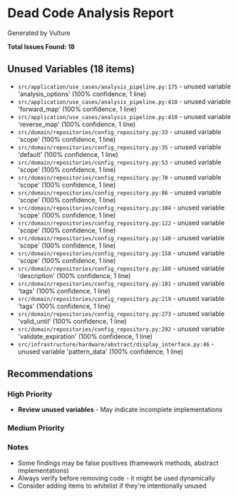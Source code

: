 # Dead Code Analysis Report
Generated by Vulture

**Total Issues Found: 18**

## Unused Variables (18 items)

- `src/application/use_cases/analysis_pipeline.py:175` - unused variable 'analysis_options' (100% confidence, 1 line)
- `src/application/use_cases/analysis_pipeline.py:410` - unused variable 'forward_map' (100% confidence, 1 line)
- `src/application/use_cases/analysis_pipeline.py:410` - unused variable 'reverse_map' (100% confidence, 1 line)
- `src/domain/repositories/config_repository.py:33` - unused variable 'scope' (100% confidence, 1 line)
- `src/domain/repositories/config_repository.py:35` - unused variable 'default' (100% confidence, 1 line)
- `src/domain/repositories/config_repository.py:53` - unused variable 'scope' (100% confidence, 1 line)
- `src/domain/repositories/config_repository.py:70` - unused variable 'scope' (100% confidence, 1 line)
- `src/domain/repositories/config_repository.py:86` - unused variable 'scope' (100% confidence, 1 line)
- `src/domain/repositories/config_repository.py:104` - unused variable 'scope' (100% confidence, 1 line)
- `src/domain/repositories/config_repository.py:122` - unused variable 'scope' (100% confidence, 1 line)
- `src/domain/repositories/config_repository.py:140` - unused variable 'scope' (100% confidence, 1 line)
- `src/domain/repositories/config_repository.py:158` - unused variable 'scope' (100% confidence, 1 line)
- `src/domain/repositories/config_repository.py:180` - unused variable 'description' (100% confidence, 1 line)
- `src/domain/repositories/config_repository.py:181` - unused variable 'tags' (100% confidence, 1 line)
- `src/domain/repositories/config_repository.py:219` - unused variable 'tags' (100% confidence, 1 line)
- `src/domain/repositories/config_repository.py:273` - unused variable 'valid_until' (100% confidence, 1 line)
- `src/domain/repositories/config_repository.py:292` - unused variable 'validate_expiration' (100% confidence, 1 line)
- `src/infrastructure/hardware/abstract/display_interface.py:46` - unused variable 'pattern_data' (100% confidence, 1 line)

## Recommendations

### High Priority
- **Review unused variables** - May indicate incomplete implementations

### Medium Priority

### Notes
- Some findings may be false positives (framework methods, abstract implementations)
- Always verify before removing code - it might be used dynamically
- Consider adding items to whitelist if they're intentionally unused